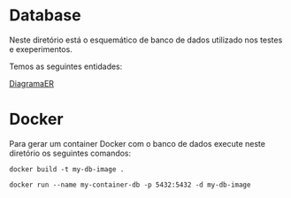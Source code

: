 # Database

Neste diretório está o esquemático de banco de dados utilizado nos testes e exeperimentos.

Temos as seguintes entidades:

[DiagramaER](er-diagram.png)

# Docker

Para gerar um container Docker com o banco de dados execute neste diretório os seguintes comandos:

```shell
docker build -t my-db-image .
```

```shell
docker run --name my-container-db -p 5432:5432 -d my-db-image
```
